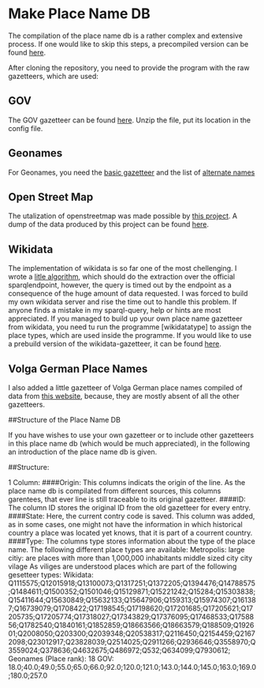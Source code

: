 # Make Place Name DB

The compilation of the place name db is a rather complex and extensive process. If one would like to skip this steps, a precompiled version can be found [here](www.urltocloud.com).

After cloning the repository, you need to provide the program with the raw gazetteers, which are used:

## GOV
The GOV gazetteer can be found [here](http://www.genealogy.net/gov/minigov/gov-data-names_current.zip). Unzip the file, put its location in the config file.

## Geonames
For Geonames, you need the [basic gazetteer](http://download.geonames.org/export/dump/allCountries.zip) and the list of [alternate names](http://download.geonames.org/export/dump/alternateNames.zip)

## Open Street Map
The utalization of openstreetmap was made possible by [this project](https://github.com/OSMNames/OSMNames). A dump of the data produced by this project can be found [here](https://github.com/geometalab/OSMNames/releases/download/v2.0/planet-latest_geonames.tsv.gz).

## Wikidata
The implementation of wikidata is so far one of the most chellenging. I wrote a [litle algorithm](), which should do the extraction over the official sparqlendpoint, however, the query is timed out by the endpoint as a consequence of the huge amount of data requested. I was forced to build my own wikidata server and rise the time out to handle this problem. If anyone finds a mistake in my sparql-query, help or hints are most appreciated. If you managed to build up your own place name gazetteer from wikidata, you need tu run the programme [wikidatatype] to assign the place types, which are used inside the programme. If you would like to use a prebuild version of the wikidata-gazetteer, it can be found [here]().

## Volga German Place Names
I also added a little gazetteer of Volga German place names compiled of data from [this website](https://www.google.com/maps/d/u/0/viewer?mid=1Sz-Sn4I1F-iqS2sNeeTPZ6-Jd8I&z=5&ll=44.713047094979764%2C45.57531150000011), because, they are mostly absent of all the other gazetteers. 

##Structure of the Place Name DB

If you have wishes to use your own gazetteer or to include other gazetteers in this place name db (which would be much appreciated), in the following an introduction of the place name db is given.

##Structure:

1 Column:
####Origin: 
This columns indicats the origin of the line. As the place name db is compilated from different sources, this columns garentees, that ever line is still traceable to its original gazetteer. 
####ID:
The column ID stores the original ID from the old gazetteer for every entry.
####State:
Here, the current contry code is saved. This column was added, as in some cases, one might not have the information in which historical country a place was located yet knows, that it is part of a courrent country.
####Type:
The columns type stores information about the type of the place name. The following different place types are available:
Metropolis:
large citiy:
are places with more than 1,000,000 inhabitants 
middle sized city
city
vilage
As viliges are understood places which are part of the following gesetteer types:
Wikidata:
Q1115575;Q12015918;Q13100073;Q1317251;Q1372205;Q1394476;Q14788575;Q1484611;Q1500352;Q1501046;Q15129871;Q15221242;Q15284;Q15303838;Q15411644;Q15630849;Q15632133;Q15647906;Q159313;Q15974307;Q161387;Q16739079;Q1708422;Q17198545;Q17198620;Q17201685;Q17205621;Q17205735;Q17205774;Q17318027;Q17343829;Q17376095;Q17468533;Q1758856;Q1782540;Q1840161;Q1852859;Q18663566;Q18663579;Q188509;Q192601;Q2008050;Q203300;Q2039348;Q20538317;Q2116450;Q2154459;Q21672098;Q23012917;Q23828039;Q2514025;Q2911266;Q2936646;Q3558970;Q3559024;Q378636;Q4632675;Q486972;Q532;Q634099;Q7930612; 
Geonames (Place rank):  18
GOV: 18.0;40.0;49.0;55.0;65.0;66.0;92.0;120.0;121.0;143.0;144.0;145.0;163.0;169.0;180.0;257.0



